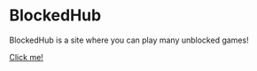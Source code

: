 # BlockedHub
BlockedHub is a site where you can play many unblocked games!

[Click me!](https://3kh0.github.io/games)
